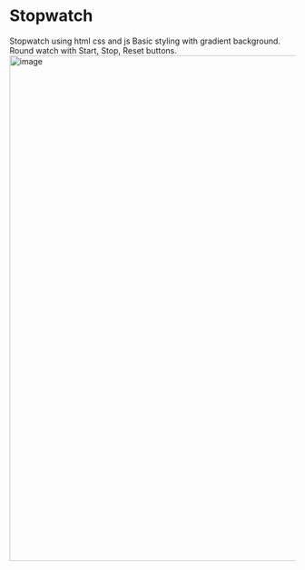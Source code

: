 # Stopwatch
Stopwatch using html css and js
Basic styling with gradient background.
Round watch with Start, Stop, Reset buttons.
<img width="891" alt="image" src="https://github.com/lakshya142000/Stopwatch/assets/48026335/7d188853-9591-49bd-a7ea-63943fc500f4">
